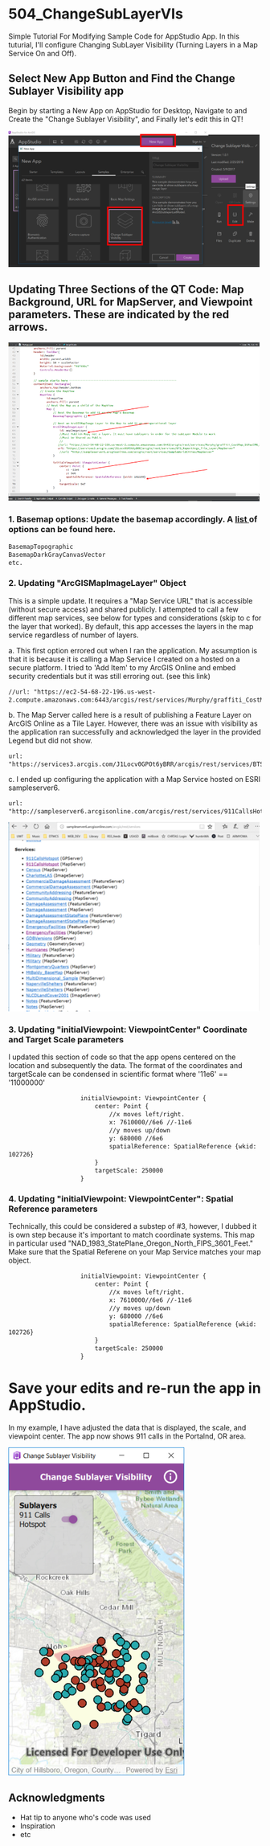 # 504_ChangeSubLayerVIs
Simple Tutorial For Modifying Sample Code for AppStudio App. In this tuturial, I'll configure Changing SubLayer Visibility (Turning Layers in a Map Service On and Off).

## Select New App Button and Find the Change Sublayer Visibility app 

Begin by starting a New App on AppStudio for Desktop, Navigate to and Create the "Change Sublayer Visibility", and Finally let's edit this in QT!

<img src= "images/arcgisAppStudio1.png" width = "500">

## Updating Three Sections of the QT Code: Map Background, URL for MapServer, and Viewpoint parameters. These are indicated by the red arrows. 

<img src= "images/qmlCodeSample.png" width = "500">

### 1. Basemap options: Update the basemap accordingly. A <a href = "https://developers.arcgis.com/qt/latest/qml/api-reference/qml-esri-arcgisruntime-basemap.html" target = "_blank"> list </a> of options can be found here. 

```
BasemapTopographic
BasemapDarkGrayCanvasVector
etc.
```

### 2. Updating "ArcGISMapImageLayer" Object

This is a simple update. It requires a "Map Service URL" that is accessible (without secure access) and shared publicly. I attempted to call a few different map services, see below for types and considerations (skip to c for the layer that worked). By default, this app accesses the layers in the map service regardless of number of layers. 

  a. This first option errored out when I ran the application. My assumption is that it is because it is calling a Map Service I created on a hosted on a secure platform. I tried to 'Add Item' to my ArcGIS Online and embed security credentials but it was still erroring out. (see this link)
```
//url: "https://ec2-54-68-22-196.us-west-2.compute.amazonaws.com:6443/arcgis/rest/services/Murphy/graffiti_CostMap_StPaulMN_2015/MapServer"
```

  b. The Map Server called here is a result of publishing a Feature Layer on ArcGIS Online as a Tile Layer. However, there was an issue with visibility as the application ran successfully and acknowledged the layer in the provided Legend but did not show. 

```
url: "https://services3.arcgis.com/J1Locv0GPOt6yBRR/arcgis/rest/services/BTS_Reportings_Tile_Layer/MapServer"
```
  c. I ended up configuring the application with a Map Service hosted on ESRI sampleserver6. 
```
url: "http://sampleserver6.arcgisonline.com/arcgis/rest/services/911CallsHotspot/MapServer"
```
<img src= "images/mapServerOptions.png" width = "500">


### 3. Updating "initialViewpoint: ViewpointCenter" Coordinate and Target Scale parameters

I updated this section of code so that the app opens centered on the location and subsequently the data. The format of the coordinates and targetScale can be condensed in scientific format where '11e6' == '11000000'

```
                    initialViewpoint: ViewpointCenter {
                        center: Point {
                            //x moves left/right. 
                            x: 7610000//6e6 //-11e6
                            //y moves up/down
                            y: 680000 //6e6
                            spatialReference: SpatialReference {wkid: 102726}
                        }
                        targetScale: 250000
                    }
```
### 4. Updating "initialViewpoint: ViewpointCenter": Spatial Reference parameters

Technically, this could be considered a substep of #3, however, I dubbed it is own step because it's important to match coordinate systems. This map in particular used "NAD_1983_StatePlane_Oregon_North_FIPS_3601_Feet." Make sure that the Spatial Referene on your Map Service matches your map object.

```
                    initialViewpoint: ViewpointCenter {
                        center: Point {
                            //x moves left/right. 
                            x: 7610000//6e6 //-11e6
                            //y moves up/down
                            y: 680000 //6e6
                            spatialReference: SpatialReference {wkid: 102726}
                        }
                        targetScale: 250000
                    }
```
# Save your edits and re-run the app in AppStudio.
In my example, I have adjusted the data that is displayed, the scale, and viewpoint center. The app now shows 911 calls in the Portalnd, OR area. 

<img src= "images/911HotSpotsApp.png" width = "350">



## Acknowledgments

* Hat tip to anyone who's code was used
* Inspiration
* etc
